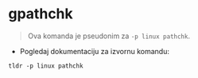 # gpathchk

> Ova komanda je pseudonim za `-p linux pathchk`.

- Pogledaj dokumentaciju za izvornu komandu:

`tldr -p linux pathchk`
